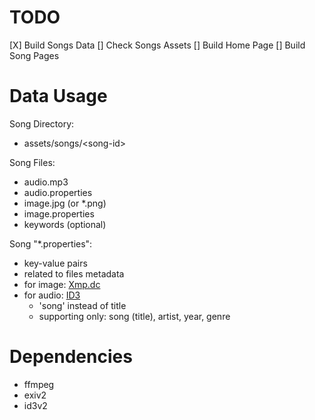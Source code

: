 # TODO
[X] Build Songs Data
[] Check Songs Assets
[] Build Home Page
[] Build Song Pages

# Data Usage
Song Directory:
- assets/songs/&lt;song-id&gt;

Song Files:
- audio.mp3
- audio.properties
- image.jpg (or *.png)
- image.properties
- keywords (optional)

Song "*.properties":
- key-value pairs
- related to files metadata
- for image: [Xmp.dc](https://exiftool.org/TagNames/XMP.html#dc)
- for audio: [ID3](https://en.wikipedia.org/wiki/ID3)
    - 'song' instead of title
    - supporting only: song (title), artist, year, genre

# Dependencies
- ffmpeg
- exiv2
- id3v2
